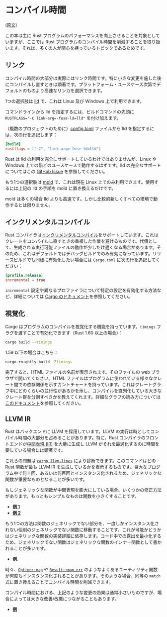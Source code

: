 <!-- commit: https://github.com/nnethercote/perf-book/commit/dc7b0d7c707c9a1a45c58aeb771b463e3672dfff -->

# コンパイル時間

([原文](https://nnethercote.github.io/perf-book/compile-times.html))

この本は主に Rust プログラムのパフォーマンスを向上させることを対象としていますが、ここでは Rust プログラムのコンパイル時間を削減することを取り扱います。それは、多くの人が関心を持っているトピックであるためです。

## リンク

コンパイル時間の大部分は実際にはリンク時間です。特に小さな変更を施した後にコンパイルし直すときは顕著です。プラットフォーム・ユースケース次第でデフォルトのものより高速なリンカを選択できます。

1つの選択肢は [lld] で、これは Linux 及び Windows 上で利用できます。

[lld]: https://lld.llvm.org/

コマンドラインから lld を指定するには、ビルドコマンドの先頭に `RUSTFLAGS="-C link-arg=-fuse-ld=lld"` を付け加えます。

（複数のプロジェクトのために）[config.toml] ファイルから lld を指定するには、次の行を追記します：

```toml
[build]
rustflags = ["-C", "link-arg=-fuse-ld=lld"]
```

[config.toml]: https://doc.rust-lang.org/cargo/reference/config.html

Rust は lld の利用を完全にサポートしているわけではありませんが、Linux や Windows 上での殆どのユースケースで動作するはずです。lld の完全なサポートについてはこの [GitHub Issue] を参照してください。

[github issue]: https://github.com/rust-lang/rust/issues/39915#issuecomment-618726211

もう1つの選択肢は [mold] で、これは現在 Linux 上でのみ利用できます。使用するには上記の lld の手順を mold に置き換えるだけです。

[mold]: https://github.com/rui314/mold

mold は多くの場合 lld よりも高速です。しかし比較的新しくすべての環境で動作するとは限りません。

## インクリメンタルコンパイル

Rust コンパイラは[インクリメンタルコンパイル]をサポートしています。これはクレートをコンパイルし直すときの重複した作業を避けるものです。代償として、生成される実行可能ファイルの動作が少しだけ遅くなる場合があります。そのため、これはデフォルトではデバッグビルドでのみ有効になっています。リリースビルドでも同様に有効化したい場合には `Cargo.toml` に次の行を追記してください：

```toml
[profile.release]
incremental = true
```

`incremental` 設定や異なるプロファイラについて特定の設定を有効化する方法など、詳細については [Cargo のドキュメント]を参照してください。

[インクリメンタルコンパイル]: https://blog.rust-lang.org/2016/09/08/incremental.html
[cargo のドキュメント]: https://doc.rust-lang.org/cargo/reference/profiles.html#incremental

## 視覚化

Cargo はプログラムのコンパイルを視覚化する機能を持っています。`timings` フラグを渡すことで有効化できます（Rust 1.60 以上の場合）：

```bash
cargo build --timings
```

1.59 以下の場合はこちら：

```bash
cargo +nightly build -Ztimings
```

完了すると、HTML ファイルの名前が表示されます。そのファイルの web ブラウザで開いてください。HTML ファイルはプログラムに使われている様々なクレート間での依存関係を示すガントチャートを持っています。これはクレートグラフ中にどのくらいの並行性があるかを示し、コンパイルを直列化している大きなクレート群を分割すべきかを教えてくれます。詳細なグラフの読み方については[このドキュメント][timings]を参照してください。

[ガントチャート]: https://en.wikipedia.org/wiki/Gantt_chart
[timings]: https://doc.rust-lang.org/nightly/cargo/reference/timings.html

## LLVM IR

Rust はバックエンドに LLVM を採用しています。LLVM の実行は時としてコンパイル時間の大部分を占めることがあります。特に、Rust コンパイラのフロントエンドが[中間表現 (IR)][ir] を大量に生成し LLVM がそれを最適化するのに時間を要している場合には顕著です。

[llvm]: https://llvm.org/
[ir]: https://ja.wikipedia.org/wiki/%E4%B8%AD%E9%96%93%E8%A1%A8%E7%8F%BE

<!-- textlint-disable ja-technical-writing/arabic-kanji-numbers -->
これらの問題は [`cargo llvm-lines`] により診断できます。このコマンドはどの Rust 関数が最も LLVM IR を生成しているかを表示するものです。巨大なプログラム中で何十回、あるいは何百回とインスタンス化されるため、ジェネリックな関数が重要なものとなることが多いです。
<!-- textlint-enable ja-technical-writing/arabic-kanji-numbers -->

[`cargo llvm-lines`]: https://github.com/dtolnay/cargo-llvm-lines/

もしジェネリックな関数が中間表現を膨大にしている場合、いくつかの修正方法があります。もっともシンプルなものは関数を小さくすることです。

- [**例 1**](https://github.com/rust-lang/rust/pull/72166/commits/5a0ac0552e05c079f252482cfcdaab3c4b39d614)
- [**例 2**](https://github.com/rust-lang/rust/pull/91246/commits/f3bda74d363a060ade5e5caeb654ba59bfed51a4)

もう1つの方法は関数のジェネリックでない部分を、一度しかインスタンス化されない個別のジェネリックでない関数に移動することです。これが可能かどうかはジェネリックな関数の実装詳細に依存します。コード中での露出を最小化するため、ジェネリックでない関数はジェネリックな関数のインナー関数として書かれることが多いです。

- [**例**](https://github.com/rust-lang/rust/pull/72013/commits/68b75033ad78d88872450a81745cacfc11e58178).

時々、[`Option::map`] や [`Result::map_err`] のようなよくあるユーティリティ関数が何度もインスタンス化されることがあります。そのような場合、同等の `match` 式に置き換えることでコンパイル時間を削減できます。

[`option::map`]: https://doc.rust-lang.org/std/option/enum.Option.html#method.map
[`result::map_err`]: https://doc.rust-lang.org/std/result/enum.Result.html#method.map_err

コンパイル時間における、上記のような変更の効果は通常小さいものですが、場合によっては大きな改善/改悪につながることもあります。

- [**例**](https://github.com/servo/servo/issues/26585)
